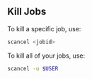 ## Kill Jobs

To kill a specific job, use:

```sh
scancel <jobid>
```


To kill all of your jobs, use:
```sh
scancel -u $USER
```
